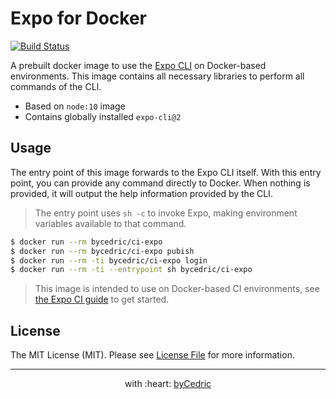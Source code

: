 # Expo for Docker

[![Build Status](https://travis-ci.com/expo/expo-github-action.svg?branch=master)](https://travis-ci.com/expo/expo-github-action)

A prebuilt docker image to use the [Expo CLI][link-expo-cli] on Docker-based environments.
This image contains all necessary libraries to perform all commands of the CLI.

- Based on `node:10` image
- Contains globally installed `expo-cli@2`

## Usage

The entry point of this image forwards to the Expo CLI itself.
With this entry point, you can provide any command directly to Docker.
When nothing is provided, it will output the help information provided by the CLI.

> The entry point uses `sh -c` to invoke Expo, making environment variables available to that command.

```bash
$ docker run --rm bycedric/ci-expo
$ docker run --rm bycedric/ci-expo pubish
$ docker run --rm -ti bycedric/ci-expo login
$ docker run --rm -ti --entrypoint sh bycedric/ci-expo
```

> This image is intended to use on Docker-based CI environments, see [the Expo CI guide][link-expo-cicd] to get started.

## License

The MIT License (MIT). Please see [License File](LICENSE.md) for more information.

--- ---

<p align="center">
    with :heart: <a href="https://bycedric.com" target="_blank">byCedric</a>
</p>

[link-expo-cli]: https://docs.expo.io/versions/latest/workflow/expo-cli
[link-expo-cicd]: https://docs.expo.io/versions/latest/guides/setting-up-continuous-integration
